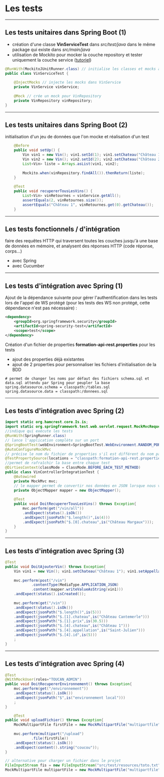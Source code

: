 # Les tests

----

## Les tests unitaires dans Spring Boot (1)

- création d'une classe **VinServiceTest** dans *src/test/java* dans le même package qui existe dans *src/main/java*
- utilisation de Mockito pour mocker la couche repository et tester uniquement la couche service ([tutoriel](http://www.springboottutorial.com/spring-boot-unit-testing-and-mocking-with-mockito-and-junit))

```java
@RunWith(MockitoJUnitRunner.class) // initialise les classes et mocks avant d'exécuter les tests
public class VinServiceTest {
	
	@InjectMocks // injecte les mocks dans VinService
	private VinService vinService;
	
	@Mock // crée un mock pour VinRepository
	private VinRepository vinRepository;
}
```

----

## Les tests unitaires dans Spring Boot (2)

initialisation d'un jeu de données que l'on mocke et réalisation d'un test

```java
	@Before
	public void setUp() {
		Vin vin1 = new Vin(); vin1.setId(1); vin1.setChateau("Château 1"); vin1.setAppellation("Saint-Julien"); vin1.setPrix(10.0);
		Vin vin2 = new Vin(); vin2.setId(2); vin2.setChateau("Château 2"); vin2.setAppellation("Pomerol"); vin2.setPrix(25.0);
		List<Vin> liste = Arrays.asList(vin1, vin2);
		
		Mockito.when(vinRepository.findAll()).thenReturn(liste);
	}
	
	@Test
	public void recupererTousLesVins() {
		List<Vin> vinRetournes = vinService.getAll();
		assertEquals(2, vinRetournes.size());
		assertEquals("Château 1", vinRetournes.get(0).getChateau());
	}
```

----

## Les tests fonctionnels / d'intégration

faire des requêtes HTTP qui traversent toutes les couches jusqu'à une base de données en mémoire, et analysent des réponses HTTP (code réponse, corps...)
- avec Spring
- avec Cucumber


----

## Les tests d'intégration avec Spring (1)

Ajout de la dépendance suivante pour gérer l'authentification dans les tests lors de l'appel de WS protégé (pour les tests des WS non protégé, cette dépendance n'est pas nécessaire) :

```xml
<dependency>
	<groupId>org.springframework.security</groupId>
	<artifactId>spring-security-test</artifactId>
	<scope>test</scope>
</dependency>
```

Création d'un fichier de properties **formation-api-rest.properties** pour les tests
- ajout des properties déjà existantes
- ajout de 2 properties pour personnaliser les fichiers d'initialisation de la BDD
```properties
# permet de changer les noms par défaut des fichiers schema.sql et data.sql attendu par Spring pour peupler la base
spring.datasource.schema = classpath:/tables.sql 
spring.datasource.data = classpath:/donnees.sql
```

----

## Les tests d'intégration avec Spring (2)

```java
import static org.hamcrest.core.Is.is;
import static org.springframework.test.web.servlet.request.MockMvcRequestBuilders.*;
//indique qui exécute les tests
@RunWith(SpringRunner.class)
// lance l'application complète sur un port
@SpringBootTest(webEnvironment=SpringBootTest.WebEnvironment.RANDOM_PORT, classes = FormationApiRestApplication.class)
@AutoConfigureMockMvc
// précise le nom du fichier de properties s'il est différent du nom par défaut
@TestPropertySource(locations = "classpath:formation-api-rest.properties")
//permet de rafraîchir la base entre chaque test
@DirtiesContext(classMode = ClassMode.BEFORE_EACH_TEST_METHOD)
public class VinControllerIntegrationTest {
	@Autowired
	private MockMvc mvc;
	// le mapper permet de convertir nos données en JSON lorsque nous voulons invoquer notre API
	private ObjectMapper mapper = new ObjectMapper();
	
	@Test
	public void DoitRecupererTousLesVins() throws Exception{
		mvc.perform(get("/vin/all"))
		.andExpect(status().isOk())
		.andExpect(jsonPath("$.length()",is(4)))
		.andExpect(jsonPath("$.[0].chateau",is("Château Margaux")));
	}
}
```

----

## Les tests d'intégration avec Spring (3)

```java
@Test
public void DoitAjouterVin() throws Exception{
	Vin vin1 = new Vin(); vin1.setChateau("Château 1"); vin1.setAppellation("Saint-Julien"); vin1.setPrix(10.0); 
	
	mvc.perform(post("/vin")
			.contentType(MediaType.APPLICATION_JSON)
			.content(mapper.writeValueAsString(vin1)))
	.andExpect(status().isCreated());
	
	mvc.perform(get("/vin"))
	.andExpect(status().isOk())
	.andExpect(jsonPath("$.length()",is(5)))
	.andExpect(jsonPath("$.[1].chateau",is("Château Cantemerle")))
	.andExpect(jsonPath("$.[1].prix",is(30.5)))
	.andExpect(jsonPath("$.[4].chateau",is("Château 1")))
	.andExpect(jsonPath("$.[4].appellation",is("Saint-Julien")))
	.andExpect(jsonPath("$.[4].id",is(5)))
	;
}
```

----

## Les tests d'intégration avec Spring (4)

```java
@Test
@WithMockUser(roles="TOUCAN_ADMIN")
public void DoitRecupererEnvironnement() throws Exception{
	mvc.perform(get("/environnement"))
	.andExpect(status().isOk())
	.andExpect(jsonPath("$",is("environnement local")))
	;
}

	@Test
public void uploadFichier() throws Exception{
	MockMultipartFile firstFile = new MockMultipartFile("multipartfile", "filename.txt", "text/plain", "coucou".getBytes());
	
	mvc.perform(multipart("/upload")
			.file(firstFile))
	.andExpect(status().isOk())
	.andExpect(content().string("coucou"));
}

// alternative pour charger un fichier dans le projet
FileInputStream fis = new FileInputStream("src/test/resources/toto.txt");
MockMultipartFile multipartFile = new MockMultipartFile("multipartfile", fis);
```